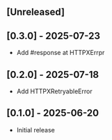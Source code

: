 ## [Unreleased]

## [0.3.0] - 2025-07-23

- Add #response at HTTPXErrpr

## [0.2.0] - 2025-07-18

- Add HTTPXRetryableError

## [0.1.0] - 2025-06-20

- Initial release
